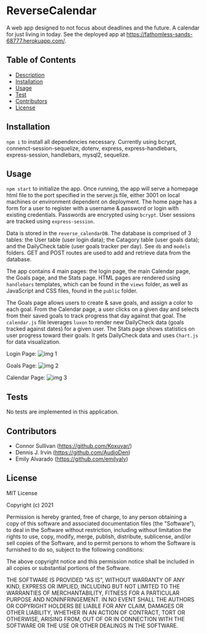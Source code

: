 # ReverseCalendar
A web app designed to not focus about deadlines and the future. A calendar for just living in today. See the deployed app at https://fathomless-sands-68777.herokuapp.com/. 

## Table of Contents

 - [Description](#Description)
 - [Installation](#Installation)
 - [Usage](#Usage)
 - [Test](#Tests)
 - [Contributors](#Contributors)
 - [License](#License)

 ## Installation

 ```npm i``` to install all dependencies necessary. Currently using bcrypt, connenct-session-sequelize, dotenv, express, express-handlebars, express-session, handlebars, mysql2, sequelize.

 ## Usage

 ```npm start``` to initialize the app. Once running, the app will serve a homepage html file to the port specified in the server.js file, either 3001 on local machines or environment dependent on deployment. The home page has a form for a user to register with a username & password or login with existing credentials. Passwords are encrypted using ```bcrypt```. User sessions are tracked using ```express-session```. 

 Data is stored in the ```reverse_calendarDB```. The database is comprised of 3 tables: the User table (user login data); the Catagory table (user goals data); and the DailyCheck table (user goals tracker per day). See ```db``` and ```models``` folders. GET and POST routes are used to add and retrieve data from the database.
 
 The app contains 4 main pages: the login page, the main Calendar page, the Goals page, and the Stats page.  HTML pages are rendered using ```handlebars``` templates, which can be found in the ```views``` folder, as well as JavaScript and CSS files, found in the ```public``` folder. 

The Goals page allows users to create & save goals, and assign a color to each goal. From the Calendar page, a user clicks on a given day and selects from their saved goals to track progress that day against that goal. The ```calendar.js``` file leverages ```luxon``` to render new DailyCheck data (goals tracked against dates) for a given user. The Stats page shows statistics on user progress toward their goals. It gets DailyCheck data and uses ```Chart.js``` for data visualization.

Login Page: 
![img 1](./assets/shuhbang-login.png)

Goals Page: 
![img 2](./assets/shuhbang-goals.png)

Calendar Page: 
![img 3](./assets/shuhbang-calendar.png)

 ## Tests

 No tests are implemented in this application.

 ## Contributors
- Connor Sullivan (https://github.com/Koxuvar/)
- Dennis J. Irvin (https://github.com/AudioDen)
- Emily Alvarado (https://github.com/emilyalv)

 ## License

 MIT License
 
 Copyright (c) 2021 
 
 Permission is hereby granted, free of charge, to any person obtaining a copy
 of this software and associated documentation files (the "Software"), to deal
 in the Software without restriction, including without limitation the rights
 to use, copy, modify, merge, publish, distribute, sublicense, and/or sell
 copies of the Software, and to permit persons to whom the Software is
 furnished to do so, subject to the following conditions:
 
 The above copyright notice and this permission notice shall be included in all
 copies or substantial portions of the Software.
 
 THE SOFTWARE IS PROVIDED "AS IS", WITHOUT WARRANTY OF ANY KIND, EXPRESS OR
 IMPLIED, INCLUDING BUT NOT LIMITED TO THE WARRANTIES OF MERCHANTABILITY,
 FITNESS FOR A PARTICULAR PURPOSE AND NONINFRINGEMENT. IN NO EVENT SHALL THE
 AUTHORS OR COPYRIGHT HOLDERS BE LIABLE FOR ANY CLAIM, DAMAGES OR OTHER
 LIABILITY, WHETHER IN AN ACTION OF CONTRACT, TORT OR OTHERWISE, ARISING FROM,
 OUT OF OR IN CONNECTION WITH THE SOFTWARE OR THE USE OR OTHER DEALINGS IN THE
 SOFTWARE.